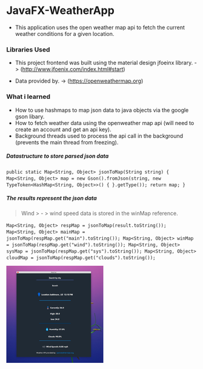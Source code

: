  # JavaFX-WeatherApp

* This application uses the open weather map api to fetch the current weather conditions for a given location.

 ### Libraries Used

* This project frontend was built using the material design jfoeinx library. -> (http://www.jfoenix.com/index.html#start)

* Data provided by. -> (https://openweathermap.org)


### What i learned

* How to use hashmaps to map json data to java objects via the google gson libary.
* How to fetch weather data using the openweather map api (will need to create an account and get an api key).
* Background threads used to process the api call in the background (prevents the main thread from freezing).

##### Datastructure to store parsed json data
`
public static Map<String, Object> jsonToMap(String string) {
Map<String, Object> map = new Gson().fromJson(string, new TypeToken<HashMap<String, Object>>() {
}.getType());
return map; }
 `
 
##### The results represent the json data  
> Wind > - > wind speed data is stored in the winMap reference.


`
Map<String, Object> respMap = jsonToMap(result.toString());
Map<String, Object> mainMap = jsonToMap(respMap.get("main").toString());
Map<String, Object> winMap = jsonToMap(respMap.get("wind").toString());
Map<String, Object> sysMap = jsonToMap(respMap.get("sys").toString());
Map<String, Object> cloudMap = jsonToMap(respMap.get("clouds").toString());
`
			

<img src="https://github.com/shavar67/JavaFX-WeatherApp/blob/master/src/com/shavar/weather/sample/weatherApp.jpg" width="256" height="256" title="Weather app">
